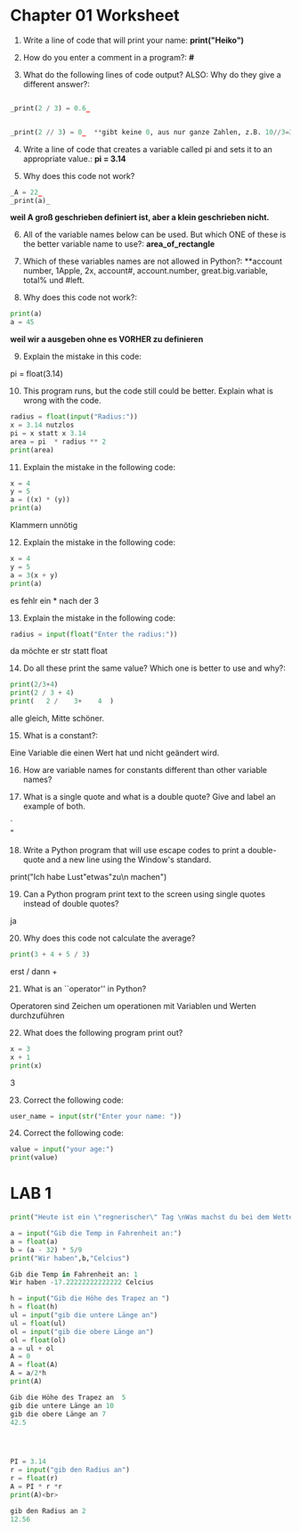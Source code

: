 # Chapter 01 Worksheet

1. Write a line of code that will print your name:  **print("Heiko")**

2. How do you enter a comment in a program?: **#**

3. What do the following lines of code output? ALSO: Why do they give a different answer?:
```python

_print(2 / 3) = 0.6_


_print(2 // 3) = 0_  **gibt keine 0, aus nur ganze Zahlen, z.B. 10//3=3**
```

4. Write a line of code that creates a variable called pi and sets it to an appropriate value.: **pi = 3.14**

5. Why does this code not work?
```python
_A = 22_ 
_print(a)_
```
**weil A groß geschrieben definiert ist, aber a klein geschrieben nicht.**

6. All of the variable names below can be used. But which ONE of these is the better variable name to use?: **area_of_rectangle**

7. Which of these variables names are not allowed in Python?: **account number, 1Apple, 2x, account#, account.number, great.big.variable, total% und #left.
8. Why does this code not work?: 
```python
print(a)
a = 45
```
**weil wir a ausgeben ohne es VORHER zu definieren**

9. Explain the mistake in this code: 

pi = float(3.14) 

10. This program runs, but the code still could be better. Explain what is wrong with the code.
```python
radius = float(input("Radius:")) 
x = 3.14 nutzlos 
pi = x statt x 3.14
area = pi  * radius ** 2
print(area)
```

11. Explain the mistake in the following code:
```python
x = 4 
y = 5 
a = ((x) * (y)) 
print(a) 
```
Klammern unnötig

12. Explain the mistake in the following code:
```python
x = 4 
y = 5 
a = 3(x + y) 
print(a) 
```
es fehlr ein * nach der 3

13. Explain the mistake in the following code:
```python
radius = input(float("Enter the radius:")) 
```
da möchte er str statt float

14. Do all these print the same value? Which one is better to use and why?:
```python
print(2/3+4)
print(2 / 3 + 4)
print(   2 /    3+    4  )
```
alle gleich, Mitte schöner.

15. What is a constant?:

Eine Variable die einen Wert hat und nicht geändert wird.

16. How are variable names for constants different than other variable names?

17. What is a single quote and what is a double quote? Give and label an example of both.

`<br>
"

18. Write a Python program that will use escape codes to print a double-quote and a new line using the Window's standard.

print("Ich habe Lust\"etwas\"zu\n machen")

19. Can a Python program print text to the screen using single quotes instead of double quotes?

ja

20. Why does this code not calculate the average?
```python
print(3 + 4 + 5 / 3)
```
erst / dann +

21. What is an ``operator'' in Python?

Operatoren sind Zeichen um operationen mit Variablen und Werten durchzuführen 

22. What does the following program print out?
```python
x = 3
x + 1
print(x)
```
3

23. Correct the following code:
```python
user_name = input(str("Enter your name: "))
```
24. Correct the following code:
```python
value = input("your age:")
print(value)
```


# LAB 1
```python
print("Heute ist ein \"regnerischer\" Tag \nWas machst du bei dem Wetter")

a = input("Gib die Temp in Fahrenheit an:") 
a = float(a)
b = (a - 32) * 5/9
print("Wir haben",b,"Celcius")

Gib die Temp in Fahrenheit an: 1
Wir haben -17.22222222222222 Celcius 

h = input("Gib die Höhe des Trapez an ") 
h = float(h) 
ul = input("gib die untere Länge an")
ul = float(ul)
ol = input("gib die obere Länge an")
ol = float(ol)
a = ul + ol
A = 0
A = float(A)
A = a/2*h
print(A)

Gib die Höhe des Trapez an  5
gib die untere Länge an 10
gib die obere Länge an 7
42.5




PI = 3.14
r = input("gib den Radius an") 
r = float(r)
A = PI * r *r 
print(A)<br>

gib den Radius an 2
12.56

```















